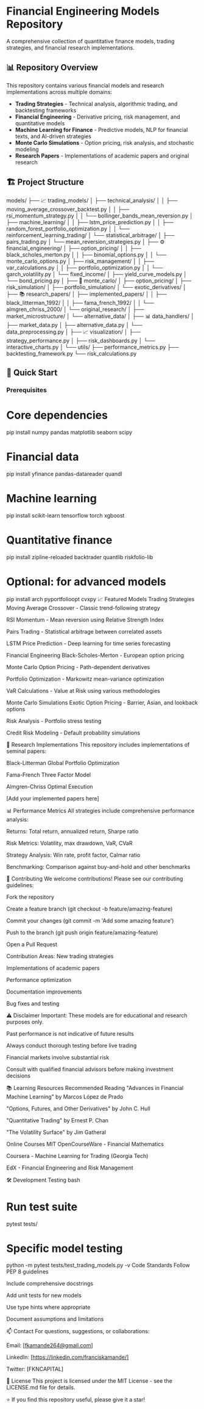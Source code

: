 # Financial Engineering Models Repository

A comprehensive collection of quantitative finance models, trading strategies, and financial research implementations.

## 📊 Repository Overview

This repository contains various financial models and research implementations across multiple domains:
- **Trading Strategies** - Technical analysis, algorithmic trading, and backtesting frameworks
- **Financial Engineering** - Derivative pricing, risk management, and quantitative models
- **Machine Learning for Finance** - Predictive models, NLP for financial texts, and AI-driven strategies
- **Monte Carlo Simulations** - Option pricing, risk analysis, and stochastic modeling
- **Research Papers** - Implementations of academic papers and original research

## 🏗️ Project Structure
models/
├── 📈 trading_models/
│ ├── technical_analysis/
│ │ ├── moving_average_crossover_backtest.py
│ │ ├── rsi_momentum_strategy.py
│ │ └── bollinger_bands_mean_reversion.py
│ ├── machine_learning/
│ │ ├── lstm_price_prediction.py
│ │ ├── random_forest_portfolio_optimization.py
│ │ └── reinforcement_learning_trading/
│ └── statistical_arbitrage/
│ ├── pairs_trading.py
│ └── mean_reversion_strategies.py
│
├── ⚙️ financial_engineering/
│ ├── option_pricing/
│ │ ├── black_scholes_merton.py
│ │ ├── binomial_options.py
│ │ └── monte_carlo_options.py
│ ├── risk_management/
│ │ ├── var_calculations.py
│ │ ├── portfolio_optimization.py
│ │ └── garch_volatility.py
│ └── fixed_income/
│ ├── yield_curve_models.py
│ └── bond_pricing.py
│
├── 🎲 monte_carlo/
│ ├── option_pricing/
│ ├── risk_simulation/
│ ├── portfolio_simulation/
│ └── exotic_derivatives/
│
├── 📚 research_papers/
│ ├── implemented_papers/
│ │ ├── black_litterman_1992/
│ │ ├── fama_french_1992/
│ │ └── almgren_chriss_2000/
│ └── original_research/
│ ├── market_microstructure/
│ └── alternative_data/
│
├── 📊 data_handlers/
│ ├── market_data.py
│ ├── alternative_data.py
│ └── data_preprocessing.py
│
├── 📈 visualization/
│ ├── strategy_performance.py
│ ├── risk_dashboards.py
│ └── interactive_charts.py
│
└── utils/
├── performance_metrics.py
├── backtesting_framework.py
└── risk_calculations.py


## 🚀 Quick Start

### Prerequisites

# Core dependencies
pip install numpy pandas matplotlib seaborn scipy

# Financial data
pip install yfinance pandas-datareader quandl

# Machine learning
pip install scikit-learn tensorflow torch xgboost

# Quantitative finance
pip install zipline-reloaded backtrader quantlib riskfolio-lib

# Optional: for advanced models
pip install arch pyportfolioopt cvxpy
📈 Featured Models
Trading Strategies
Moving Average Crossover - Classic trend-following strategy

RSI Momentum - Mean reversion using Relative Strength Index

Pairs Trading - Statistical arbitrage between correlated assets

LSTM Price Prediction - Deep learning for time series forecasting

Financial Engineering
Black-Scholes-Merton - European option pricing

Monte Carlo Option Pricing - Path-dependent derivatives

Portfolio Optimization - Markowitz mean-variance optimization

VaR Calculations - Value at Risk using various methodologies

Monte Carlo Simulations
Exotic Option Pricing - Barrier, Asian, and lookback options

Risk Analysis - Portfolio stress testing

Credit Risk Modeling - Default probability simulations

🔬 Research Implementations
This repository includes implementations of seminal papers:

Black-Litterman Global Portfolio Optimization

Fama-French Three Factor Model

Almgren-Chriss Optimal Execution

[Add your implemented papers here]

📊 Performance Metrics
All strategies include comprehensive performance analysis:

Returns: Total return, annualized return, Sharpe ratio

Risk Metrics: Volatility, max drawdown, VaR, CVaR

Strategy Analysis: Win rate, profit factor, Calmar ratio

Benchmarking: Comparison against buy-and-hold and other benchmarks

🤝 Contributing
We welcome contributions! Please see our contributing guidelines:

Fork the repository

Create a feature branch (git checkout -b feature/amazing-feature)

Commit your changes (git commit -m 'Add some amazing feature')

Push to the branch (git push origin feature/amazing-feature)

Open a Pull Request

Contribution Areas:
New trading strategies

Implementations of academic papers

Performance optimization

Documentation improvements

Bug fixes and testing

⚠️ Disclaimer
Important: These models are for educational and research purposes only.

Past performance is not indicative of future results

Always conduct thorough testing before live trading

Financial markets involve substantial risk

Consult with qualified financial advisors before making investment decisions

📚 Learning Resources
Recommended Reading
"Advances in Financial Machine Learning" by Marcos López de Prado

"Options, Futures, and Other Derivatives" by John C. Hull

"Quantitative Trading" by Ernest P. Chan

"The Volatility Surface" by Jim Gatheral

Online Courses
MIT OpenCourseWare - Financial Mathematics

Coursera - Machine Learning for Trading (Georgia Tech)

EdX - Financial Engineering and Risk Management

🛠️ Development
Testing
bash
# Run test suite
pytest tests/

# Specific model testing
python -m pytest tests/test_trading_models.py -v
Code Standards
Follow PEP 8 guidelines

Include comprehensive docstrings

Add unit tests for new models

Use type hints where appropriate

Document assumptions and limitations

📫 Contact
For questions, suggestions, or collaborations:

Email: [fkamande264@gmail.com]

LinkedIn: [https://linkedin.com/franciskamande/]

Twitter: [FKNCAPITAL]

📄 License
This project is licensed under the MIT License - see the LICENSE.md file for details.

⭐ If you find this repository useful, please give it a star!


